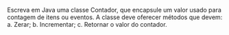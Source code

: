 Escreva em Java uma classe Contador, que encapsule um valor usado para
contagem de itens ou eventos. A classe deve oferecer métodos que devem:
a. Zerar;
b. Incrementar;
c. Retornar o valor do contador.